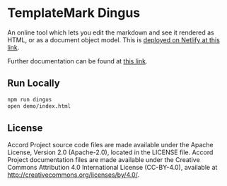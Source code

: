 # TemplateMark Dingus

An online tool which lets you edit the markdown and see it rendered as HTML, or as a document object model. This is [deployed on Netlify at this link](https://templatemark-dingus.netlify.app/).

Further documentation can be found at [this link](https://docs.accordproject.org/docs/markup-preliminaries.html#dingus).

## Run Locally

```sh
npm run dingus
open demo/index.html
```

## License <a name="license"></a>
Accord Project source code files are made available under the Apache License, Version 2.0 (Apache-2.0), located in the LICENSE file. Accord Project documentation files are made available under the Creative Commons Attribution 4.0 International License (CC-BY-4.0), available at http://creativecommons.org/licenses/by/4.0/.
